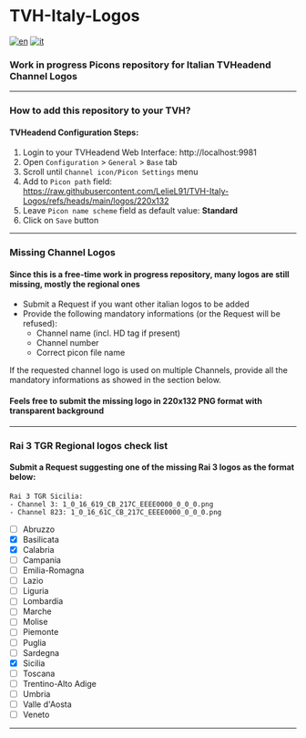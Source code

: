 # TVH-Italy-Logos
[![en](https://img.shields.io/badge/lang-en-red.svg)](https://github.com/LelieL91/TVH-Italy-Logos/blob/main/README.en.md)
[![it](https://img.shields.io/badge/lang-it-blue.svg)](https://github.com/LelieL91/TVH-Italy-Logos/blob/main/README.md)

### Work in progress Picons repository for Italian TVHeadend Channel Logos
---
### How to add this repository to your TVH?
#### TVHeadend Configuration Steps:
1. Login to your TVHeadend Web Interface: http://localhost:9981
2. Open `Configuration` > `General` > `Base` tab
3. Scroll until `Channel icon/Picon Settings` menu
4. Add to `Picon path` field: https://raw.githubusercontent.com/LelieL91/TVH-Italy-Logos/refs/heads/main/logos/220x132
5. Leave `Picon name scheme` field as default value: **Standard**
6. Click on `Save` button
---
### Missing Channel Logos
#### Since this is a free-time work in progress repository, many logos are still missing, mostly the regional ones
- Submit a Request if you want other italian logos to be added
- Provide the following mandatory informations (or the Request will be refused):
  - Channel name (incl. HD tag if present)
  - Channel number
  - Correct picon file name

If the requested channel logo is used on multiple Channels, provide all the mandatory informations as showed in the section below.
#### Feels free to submit the missing logo in 220x132 PNG format with transparent background
---
### Rai 3 TGR Regional logos check list
#### Submit a Request suggesting one of the missing Rai 3 logos as the format below:
```
Rai 3 TGR Sicilia:
- Channel 3: 1_0_16_619_CB_217C_EEEE0000_0_0_0.png
- Channel 823: 1_0_16_61C_CB_217C_EEEE0000_0_0_0.png
```
- [ ] Abruzzo
- [x] Basilicata
- [x] Calabria
- [ ] Campania
- [ ] Emilia-Romagna
- [ ] Lazio
- [ ] Liguria
- [ ] Lombardia
- [ ] Marche
- [ ] Molise
- [ ] Piemonte
- [ ] Puglia
- [ ] Sardegna
- [x] Sicilia
- [ ] Toscana
- [ ] Trentino-Alto Adige
- [ ] Umbria
- [ ] Valle d'Aosta
- [ ] Veneto
---
